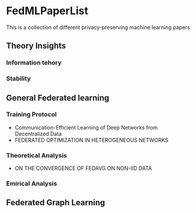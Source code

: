 # FedMLPaperList
This is a collection of different privacy-preserving machine learning papers

## Theory Insights
### Information tehory
### Stability

## General Federated learning
### Training Protocol
* Communication-Efficient Learning of Deep Networks
from Decentralized Data
* FEDERATED OPTIMIZATION IN HETEROGENEOUS NETWORKS
### Theoretical Analysis
* ON THE CONVERGENCE OF FEDAVG ON NON-IID DATA
### Emirical Analysis
## Federated Graph Learning

